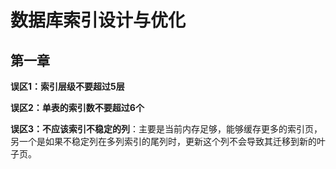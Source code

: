 # 数据库索引设计与优化

## 第一章

**误区1：索引层级不要超过5层**

**误区2：单表的索引数不要超过6个**

**误区3：不应该索引不稳定的列**：主要是当前内存足够，能够缓存更多的索引页，另一个是如果不稳定列在多列索引的尾列时，更新这个列不会导致其迁移到新的叶子页。

